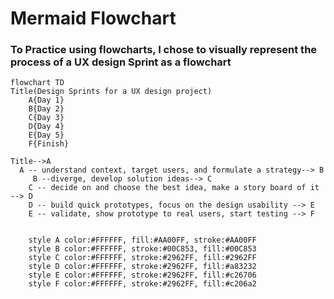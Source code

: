 # Mermaid Flowchart
### To Practice using flowcharts, I chose to visually represent the process of a UX design Sprint as a flowchart 
```mermaid
flowchart TD
Title(Design Sprints for a UX design project)
    A{Day 1}
    B{Day 2}
    C{Day 3}
    D{Day 4}
    E{Day 5}
    F{Finish}
    
Title-->A
  A -- understand context, target users, and formulate a strategy--> B
     B --diverge, develop solution ideas--> C
    C -- decide on and choose the best idea, make a story board of it --> D
    D -- build quick prototypes, focus on the design usability --> E
    E -- validate, show prototype to real users, start testing --> F


    style A color:#FFFFFF, fill:#AA00FF, stroke:#AA00FF
    style B color:#FFFFFF, stroke:#00C853, fill:#00C853
    style C color:#FFFFFF, stroke:#2962FF, fill:#2962FF
    style D color:#FFFFFF, stroke:#2962FF, fill:#a83232
    style E color:#FFFFFF, stroke:#2962FF, fill:#c26706
    style F color:#FFFFFF, stroke:#2962FF, fill:#c206a2


```